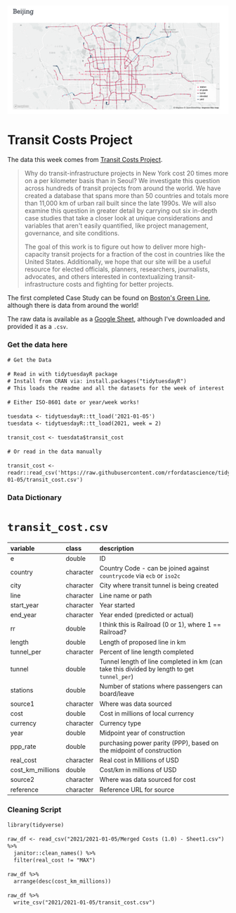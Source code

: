 ![](transit-map.png)

# Transit Costs Project

The data this week comes from [Transit Costs Project](https://transitcosts.com/). 

> Why do transit-infrastructure projects in New York cost 20 times more on a per kilometer basis than in Seoul? We investigate this question across hundreds of transit projects from around the world. We have created a database that spans more than 50 countries and totals more than 11,000 km of urban rail built since the late 1990s. We will also examine this question in greater detail by carrying out six in-depth case studies that take a closer look at unique considerations and variables that aren't easily quantified, like project management, governance, and site conditions.
> 
> The goal of this work is to figure out how to deliver more high-capacity transit projects for a fraction of the cost in countries like the United States. Additionally, we hope that our site will be a useful resource for elected officials, planners, researchers, journalists, advocates, and others interested in contextualizing transit-infrastructure costs and fighting for better projects.

The first completed Case Study can be found on [Boston's Green Line](https://transitcosts.com/city/boston-case-the-story-of-the-green-line-extension/), although there is data from around the world!

The raw data is available as a [Google Sheet](https://docs.google.com/spreadsheets/d/1nSqMcM660kGZjoe91S44o_9PPZLq6wJwA9LuzVpVfCM/edit#gid=0), although I've downloaded and provided it as a `.csv`.

### Get the data here

```{r}
# Get the Data

# Read in with tidytuesdayR package 
# Install from CRAN via: install.packages("tidytuesdayR")
# This loads the readme and all the datasets for the week of interest

# Either ISO-8601 date or year/week works!

tuesdata <- tidytuesdayR::tt_load('2021-01-05')
tuesdata <- tidytuesdayR::tt_load(2021, week = 2)

transit_cost <- tuesdata$transit_cost

# Or read in the data manually

transit_cost <- readr::read_csv('https://raw.githubusercontent.com/rfordatascience/tidytuesday/main/data/2021/2021-01-05/transit_cost.csv')

```
### Data Dictionary

# `transit_cost.csv`

|variable         |class     |description |
|:----------------|:---------|:-----------|
|e                |double    | ID |
|country          |character | Country Code - can be joined against `countrycode` via `ecb` or `iso2c` |
|city             |character | City where transit tunnel is being created |
|line             |character | Line name or path |
|start_year       |character | Year started |
|end_year         |character | Year ended (predicted or actual) |
|rr               |double    | I think this is Railroad (0 or 1), where 1 == Railroad? |
|length           |double    | Length of proposed line in km |
|tunnel_per       |character | Percent of line length completed |
|tunnel           |double    | Tunnel length of line completed in km (can take this divided by length to get `tunnel_per`) |
|stations         |double    | Number of stations where passengers can board/leave |
|source1          |character | Where was data sourced |
|cost             |double    | Cost in millions of local currency |
|currency         |character | Currency type |
|year             |double    | Midpoint year of construction |
|ppp_rate         |double    | purchasing power parity (PPP), based on the midpoint of construction |
|real_cost        |character | Real cost in Millions of USD |
|cost_km_millions |double    | Cost/km in millions of USD |
|source2          |character | Where was data sourced for cost |
|reference        |character | Reference URL for source |

### Cleaning Script

```
library(tidyverse)

raw_df <- read_csv("2021/2021-01-05/Merged Costs (1.0) - Sheet1.csv") %>% 
  janitor::clean_names() %>% 
  filter(real_cost != "MAX")

raw_df %>% 
  arrange(desc(cost_km_millions))

raw_df %>% 
  write_csv("2021/2021-01-05/transit_cost.csv")

```
